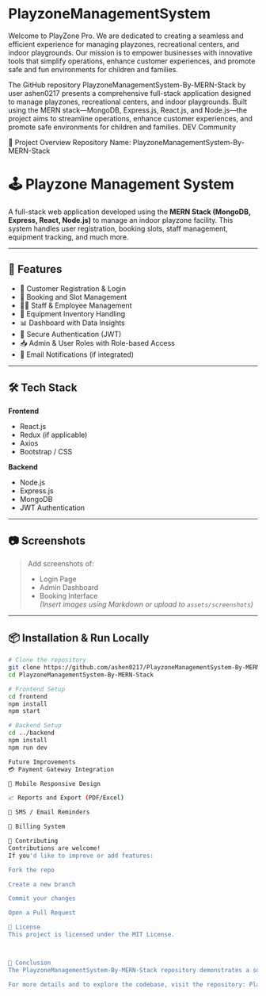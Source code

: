 # PlayzoneManagementSystem
Welcome to PlayZone Pro. We are dedicated to creating a seamless and efficient experience for managing playzones, recreational centers, and indoor playgrounds. Our mission is to empower businesses with innovative tools that simplify operations, enhance customer experiences, and promote safe and fun environments for children and families.

The GitHub repository PlayzoneManagementSystem-By-MERN-Stack by user ashen0217 presents a comprehensive full-stack application designed to manage playzones, recreational centers, and indoor playgrounds. Built using the MERN stack—MongoDB, Express.js, React.js, and Node.js—the project aims to streamline operations, enhance customer experiences, and promote safe environments for children and families.
DEV Community

🧩 Project Overview
Repository Name: PlayzoneManagementSystem-By-MERN-Stack

# 🕹️ Playzone Management System

A full-stack web application developed using the **MERN Stack (MongoDB, Express, React, Node.js)** to manage an indoor playzone facility. This system handles user registration, booking slots, staff management, equipment tracking, and much more.

---

## 🚀 Features

- 🧒 Customer Registration & Login
- 📅 Booking and Slot Management
- 🧑‍💼 Staff & Employee Management
- 🧸 Equipment Inventory Handling
- 📊 Dashboard with Data Insights
- 🔐 Secure Authentication (JWT)
- 📥 Admin & User Roles with Role-based Access
- 📧 Email Notifications (if integrated)

---

## 🛠️ Tech Stack

**Frontend**
- React.js
- Redux (if applicable)
- Axios
- Bootstrap / CSS

**Backend**
- Node.js
- Express.js
- MongoDB
- JWT Authentication

---

## 📷 Screenshots

> Add screenshots of:
> - Login Page
> - Admin Dashboard
> - Booking Interface  
> _(Insert images using Markdown or upload to `assets/screenshots`)_

---

## 📦 Installation & Run Locally

```bash
# Clone the repository
git clone https://github.com/ashen0217/PlayzoneManagementSystem-By-MERN-Stack.git
cd PlayzoneManagementSystem-By-MERN-Stack

# Frontend Setup
cd frontend
npm install
npm start

# Backend Setup
cd ../backend
npm install
npm run dev

Future Improvements
💳 Payment Gateway Integration

📱 Mobile Responsive Design

📈 Reports and Export (PDF/Excel)

🔔 SMS / Email Reminders

🧾 Billing System

🤝 Contributing
Contributions are welcome!
If you'd like to improve or add features:

Fork the repo

Create a new branch

Commit your changes

Open a Pull Request

📄 License
This project is licensed under the MIT License.



📌 Conclusion
The PlayzoneManagementSystem-By-MERN-Stack repository demonstrates a solid foundation in building a domain-specific application using modern web development technologies. With enhancements in documentation, deployment processes, and testing, the project holds potential for real-world application and further development.

For more details and to explore the codebase, visit the repository: PlayzoneManagementSystem-By-MERN-Stack.



